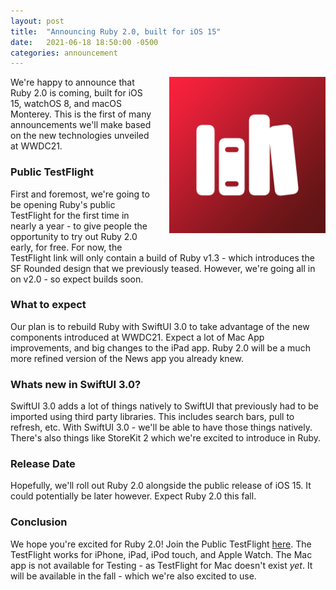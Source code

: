 ```yaml
---
layout: post
title:  "Announcing Ruby 2.0, built for iOS 15"
date:   2021-06-18 18:50:00 -0500
categories: announcement
---
```


<img align="right" width="250" height="250" style="padding-left: 25px; padding-bottom: 25px;" src="/assets/images/RubyIcon.png">

We're happy to announce that Ruby 2.0 is coming, built for iOS 15, watchOS 8, and macOS Monterey. This is the first of many announcements we'll make based on the new technologies unveiled at WWDC21.

### Public TestFlight
First and foremost, we're going to be opening Ruby's public TestFlight for the first time in nearly a year - to give people the opportunity to try out Ruby 2.0 early, for free. For now, the TestFlight link will only contain a build of Ruby v1.3 - which introduces the SF Rounded design that we previously teased. However, we're going all in on v2.0 - so expect builds soon.

### What to expect
Our plan is to rebuild Ruby with SwiftUI 3.0 to take advantage of the new components introduced at WWDC21. Expect a lot of Mac App improvements, and big changes to the iPad app. Ruby 2.0 will be a much more refined version of the News app you already knew.

### Whats new in SwiftUI 3.0?
SwiftUI 3.0 adds a lot of things natively to SwiftUI that previously had to be imported using third party libraries. This includes search bars, pull to refresh, etc. With SwiftUI 3.0 - we'll be able to have those things natively. There's also things like StoreKit 2 which we're excited to introduce in Ruby.

### Release Date
Hopefully, we'll roll out Ruby 2.0 alongside the public release of iOS 15. It could potentially be later however. Expect Ruby 2.0 this fall.

### Conclusion
We hope you're excited for Ruby 2.0! Join the Public TestFlight [here](https://testflight.apple.com/join/EcbyojPY). The TestFlight works for iPhone, iPad, iPod touch, and Apple Watch. The Mac app is not available for Testing - as TestFlight for Mac doesn't exist *yet*. It will be available in the fall - which we're also excited to use.
